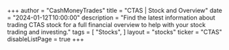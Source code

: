 +++
author = "CashMoneyTrades"
title = "CTAS | Stock and Overview"
date = "2024-01-12T10:00:00"
description = "Find the latest information about trading CTAS stock for a full financial overview to help with your stock trading and investing."
tags = [
   "Stocks",
]
layout = "stocks"
ticker = "CTAS"
disableListPage = true
+++
